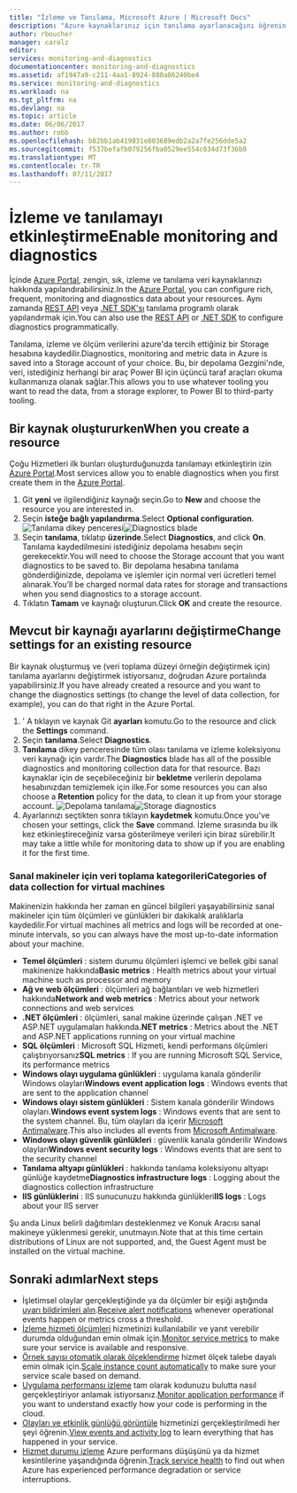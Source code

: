```yaml
---
title: "İzleme ve Tanılama, Microsoft Azure | Microsoft Docs"
description: "Azure kaynaklarınız için tanılama ayarlanacağını öğrenin."
author: rboucher
manager: carolz
editor: 
services: monitoring-and-diagnostics
documentationcenter: monitoring-and-diagnostics
ms.assetid: af1947a9-c211-4aa1-8924-880a86240be4
ms.service: monitoring-and-diagnostics
ms.workload: na
ms.tgt_pltfrm: na
ms.devlang: na
ms.topic: article
ms.date: 06/06/2017
ms.author: robb
ms.openlocfilehash: b82bb1ab419831e803689edb2a2a7fe256dde5a2
ms.sourcegitcommit: f537befafb079256fba0529ee554c034d73f36b0
ms.translationtype: MT
ms.contentlocale: tr-TR
ms.lasthandoff: 07/11/2017
---
```

# <a name="enable-monitoring-and-diagnostics"></a><span data-ttu-id="1194f-103">İzleme ve tanılamayı etkinleştirme</span><span class="sxs-lookup"><span data-stu-id="1194f-103">Enable monitoring and diagnostics</span></span>
<span data-ttu-id="1194f-104">İçinde [Azure Portal](https://portal.azure.com), zengin, sık, izleme ve tanılama veri kaynaklarınızı hakkında yapılandırabilirsiniz.</span><span class="sxs-lookup"><span data-stu-id="1194f-104">In the [Azure Portal](https://portal.azure.com), you can configure rich, frequent, monitoring and diagnostics data about your resources.</span></span> <span data-ttu-id="1194f-105">Aynı zamanda [REST API](https://msdn.microsoft.com/library/azure/dn931932.aspx) veya [.NET SDK'sı](http://www.nuget.org/packages/Microsoft.Azure.Management.Monitor) tanılama programlı olarak yapılandırmak için.</span><span class="sxs-lookup"><span data-stu-id="1194f-105">You can also use the [REST API](https://msdn.microsoft.com/library/azure/dn931932.aspx) or [.NET SDK](http://www.nuget.org/packages/Microsoft.Azure.Management.Monitor) to configure diagnostics programmatically.</span></span>

<span data-ttu-id="1194f-106">Tanılama, izleme ve ölçüm verilerini azure'da tercih ettiğiniz bir Storage hesabına kaydedilir.</span><span class="sxs-lookup"><span data-stu-id="1194f-106">Diagnostics, monitoring and metric data in Azure is saved into a Storage account of your choice.</span></span> <span data-ttu-id="1194f-107">Bu, bir depolama Gezgini'nde, veri, istediğiniz herhangi bir araç Power BI için üçüncü taraf araçları okuma kullanmanıza olanak sağlar.</span><span class="sxs-lookup"><span data-stu-id="1194f-107">This allows you to use whatever tooling you want to read the data, from a storage explorer, to Power BI to third-party tooling.</span></span>

## <a name="when-you-create-a-resource"></a><span data-ttu-id="1194f-108">Bir kaynak oluştururken</span><span class="sxs-lookup"><span data-stu-id="1194f-108">When you create a resource</span></span>
<span data-ttu-id="1194f-109">Çoğu Hizmetleri ilk bunları oluşturduğunuzda tanılamayı etkinleştirin izin [Azure Portal](https://portal.azure.com).</span><span class="sxs-lookup"><span data-stu-id="1194f-109">Most services allow you to enable diagnostics when you first create them in the [Azure Portal](https://portal.azure.com).</span></span>

1. <span data-ttu-id="1194f-110">Git **yeni** ve ilgilendiğiniz kaynağı seçin.</span><span class="sxs-lookup"><span data-stu-id="1194f-110">Go to **New** and choose the resource you are interested in.</span></span>
2. <span data-ttu-id="1194f-111">Seçin **isteğe bağlı yapılandırma**.</span><span class="sxs-lookup"><span data-stu-id="1194f-111">Select **Optional configuration**.</span></span>
    <span data-ttu-id="1194f-112">![Tanılama dikey penceresi](./media/insights-how-to-use-diagnostics/Insights_CreateTime.png)</span><span class="sxs-lookup"><span data-stu-id="1194f-112">![Diagnostics blade](./media/insights-how-to-use-diagnostics/Insights_CreateTime.png)</span></span>
3. <span data-ttu-id="1194f-113">Seçin **tanılama**, tıklatıp **üzerinde**.</span><span class="sxs-lookup"><span data-stu-id="1194f-113">Select **Diagnostics**, and click **On**.</span></span> <span data-ttu-id="1194f-114">Tanılama kaydedilmesini istediğiniz depolama hesabını seçin gerekecektir.</span><span class="sxs-lookup"><span data-stu-id="1194f-114">You will need to choose the Storage account that you want diagnostics to be saved to.</span></span> <span data-ttu-id="1194f-115">Bir depolama hesabına tanılama gönderdiğinizde, depolama ve işlemler için normal veri ücretleri temel alınarak.</span><span class="sxs-lookup"><span data-stu-id="1194f-115">You’ll be charged normal data rates for storage and transactions when you send diagnostics to a storage account.</span></span>
4. <span data-ttu-id="1194f-116">Tıklatın **Tamam** ve kaynağı oluşturun.</span><span class="sxs-lookup"><span data-stu-id="1194f-116">Click **OK** and create the resource.</span></span>

## <a name="change-settings-for-an-existing-resource"></a><span data-ttu-id="1194f-117">Mevcut bir kaynağı ayarlarını değiştirme</span><span class="sxs-lookup"><span data-stu-id="1194f-117">Change settings for an existing resource</span></span>
<span data-ttu-id="1194f-118">Bir kaynak oluşturmuş ve (veri toplama düzeyi örneğin değiştirmek için) tanılama ayarlarını değiştirmek istiyorsanız, doğrudan Azure portalında yapabilirsiniz.</span><span class="sxs-lookup"><span data-stu-id="1194f-118">If you have already created a resource and you want to change the diagnostics settings (to change the level of data collection, for example), you can do that right in the Azure Portal.</span></span>

1. <span data-ttu-id="1194f-119">' A tıklayın ve kaynak Git **ayarları** komutu.</span><span class="sxs-lookup"><span data-stu-id="1194f-119">Go to the resource and click the **Settings** command.</span></span>
2. <span data-ttu-id="1194f-120">Seçin **tanılama**.</span><span class="sxs-lookup"><span data-stu-id="1194f-120">Select **Diagnostics**.</span></span>
3. <span data-ttu-id="1194f-121">**Tanılama** dikey penceresinde tüm olası tanılama ve izleme koleksiyonu veri kaynağı için vardır.</span><span class="sxs-lookup"><span data-stu-id="1194f-121">The **Diagnostics** blade has all of the possible diagnostics and monitoring collection data for that resource.</span></span> <span data-ttu-id="1194f-122">Bazı kaynaklar için de seçebileceğiniz bir **bekletme** verilerin depolama hesabınızdan temizlemek için ilke.</span><span class="sxs-lookup"><span data-stu-id="1194f-122">For some resources you can also choose a **Retention** policy for the data, to clean it up from your storage account.</span></span>
    <span data-ttu-id="1194f-123">![Depolama tanılama](./media/insights-how-to-use-diagnostics/Insights_StorageDiagnostics.png)</span><span class="sxs-lookup"><span data-stu-id="1194f-123">![Storage diagnostics](./media/insights-how-to-use-diagnostics/Insights_StorageDiagnostics.png)</span></span>
4. <span data-ttu-id="1194f-124">Ayarlarınızı seçtikten sonra tıklayın **kaydetmek** komutu.</span><span class="sxs-lookup"><span data-stu-id="1194f-124">Once you've chosen your settings, click the **Save** command.</span></span> <span data-ttu-id="1194f-125">İzleme sırasında bu ilk kez etkinleştireceğiniz varsa gösterilmeye verileri için biraz sürebilir.</span><span class="sxs-lookup"><span data-stu-id="1194f-125">It may take a little while for monitoring data to show up if you are enabling it for the first time.</span></span>

### <a name="categories-of-data-collection-for-virtual-machines"></a><span data-ttu-id="1194f-126">Sanal makineler için veri toplama kategorileri</span><span class="sxs-lookup"><span data-stu-id="1194f-126">Categories of data collection for virtual machines</span></span>
<span data-ttu-id="1194f-127">Makinenizin hakkında her zaman en güncel bilgileri yaşayabilirsiniz sanal makineler için tüm ölçümleri ve günlükleri bir dakikalık aralıklarla kaydedilir.</span><span class="sxs-lookup"><span data-stu-id="1194f-127">For virtual machines all metrics and logs will be recorded at one-minute intervals, so you can always have the most up-to-date information about your machine.</span></span>

* <span data-ttu-id="1194f-128">**Temel ölçümleri** : sistem durumu ölçümleri işlemci ve bellek gibi sanal makinenize hakkında</span><span class="sxs-lookup"><span data-stu-id="1194f-128">**Basic metrics** : Health metrics about your virtual machine such as processor and memory</span></span>
* <span data-ttu-id="1194f-129">**Ağ ve web ölçümleri** : ölçümleri ağ bağlantıları ve web hizmetleri hakkında</span><span class="sxs-lookup"><span data-stu-id="1194f-129">**Network and web metrics** : Metrics about your network connections and web services</span></span>
* <span data-ttu-id="1194f-130">**.NET ölçümleri** : ölçümleri, sanal makine üzerinde çalışan .NET ve ASP.NET uygulamaları hakkında</span><span class="sxs-lookup"><span data-stu-id="1194f-130">**.NET metrics** : Metrics about the .NET and ASP.NET applications running on your virtual machine</span></span>
* <span data-ttu-id="1194f-131">**SQL ölçümleri** : Microsoft SQL Hizmeti, kendi performans ölçümleri çalıştırıyorsanız</span><span class="sxs-lookup"><span data-stu-id="1194f-131">**SQL metrics** : If you are running Microsoft SQL Service, its performance metrics</span></span>
* <span data-ttu-id="1194f-132">**Windows olayı uygulama günlükleri** : uygulama kanala gönderilir Windows olayları</span><span class="sxs-lookup"><span data-stu-id="1194f-132">**Windows event application logs** : Windows events that are sent to the application channel</span></span>
* <span data-ttu-id="1194f-133">**Windows olayı sistem günlükleri** : Sistem kanala gönderilir Windows olayları.</span><span class="sxs-lookup"><span data-stu-id="1194f-133">**Windows event system logs** : Windows events that are sent to the system channel.</span></span> <span data-ttu-id="1194f-134">Bu, tüm olayları da içerir [Microsoft Antimalware](http://go.microsoft.com/fwlink/?LinkID=404171&clcid=0x409).</span><span class="sxs-lookup"><span data-stu-id="1194f-134">This also includes all events from [Microsoft Antimalware](http://go.microsoft.com/fwlink/?LinkID=404171&clcid=0x409).</span></span>
* <span data-ttu-id="1194f-135">**Windows olayı güvenlik günlükleri** : güvenlik kanala gönderilir Windows olayları</span><span class="sxs-lookup"><span data-stu-id="1194f-135">**Windows event security logs** : Windows events that are sent to the security channel</span></span>
* <span data-ttu-id="1194f-136">**Tanılama altyapı günlükleri** : hakkında tanılama koleksiyonu altyapı günlüğe kaydetme</span><span class="sxs-lookup"><span data-stu-id="1194f-136">**Diagnostics infrastructure logs** : Logging about the diagnostics collection infrastructure</span></span>
* <span data-ttu-id="1194f-137">**IIS günlüklerini** : IIS sunucunuzu hakkında günlükleri</span><span class="sxs-lookup"><span data-stu-id="1194f-137">**IIS logs** : Logs about your IIS server</span></span>

<span data-ttu-id="1194f-138">Şu anda Linux belirli dağıtımları desteklenmez ve Konuk Aracısı sanal makineye yüklenmesi gerekir, unutmayın.</span><span class="sxs-lookup"><span data-stu-id="1194f-138">Note that at this time certain distributions of Linux are not supported, and, the Guest Agent must be installed on the virtual machine.</span></span>

## <a name="next-steps"></a><span data-ttu-id="1194f-139">Sonraki adımlar</span><span class="sxs-lookup"><span data-stu-id="1194f-139">Next steps</span></span>
* <span data-ttu-id="1194f-140">İşletimsel olaylar gerçekleştiğinde ya da ölçümler bir eşiği aştığında [uyarı bildirimleri alın](insights-receive-alert-notifications.md).</span><span class="sxs-lookup"><span data-stu-id="1194f-140">[Receive alert notifications](insights-receive-alert-notifications.md) whenever operational events happen or metrics cross a threshold.</span></span>
* <span data-ttu-id="1194f-141">[İzleme hizmeti ölçümleri](insights-how-to-customize-monitoring.md) hizmetinizi kullanılabilir ve yanıt verebilir durumda olduğundan emin olmak için.</span><span class="sxs-lookup"><span data-stu-id="1194f-141">[Monitor service metrics](insights-how-to-customize-monitoring.md) to make sure your service is available and responsive.</span></span>
* <span data-ttu-id="1194f-142">[Örnek sayısı otomatik olarak ölçeklendirme](insights-how-to-scale.md) hizmet ölçek talebe dayalı emin olmak için.</span><span class="sxs-lookup"><span data-stu-id="1194f-142">[Scale instance count automatically](insights-how-to-scale.md) to make sure your service scale based on demand.</span></span>
* <span data-ttu-id="1194f-143">[Uygulama performansı izleme](../application-insights/app-insights-azure-web-apps.md) tam olarak kodunuzu bulutta nasıl gerçekleştiriyor anlamak istiyorsanız.</span><span class="sxs-lookup"><span data-stu-id="1194f-143">[Monitor application performance](../application-insights/app-insights-azure-web-apps.md) if you want to understand exactly how your code is performing in the cloud.</span></span>
* <span data-ttu-id="1194f-144">[Olayları ve etkinlik günlüğü görüntüle](insights-debugging-with-events.md) hizmetinizi gerçekleştirilmedi her şeyi öğrenin.</span><span class="sxs-lookup"><span data-stu-id="1194f-144">[View events and activity log](insights-debugging-with-events.md) to learn everything that has happened in your service.</span></span>
* <span data-ttu-id="1194f-145">[Hizmet durumu izleme](insights-service-health.md) Azure performans düşüşünü ya da hizmet kesintilerine yaşandığında öğrenin.</span><span class="sxs-lookup"><span data-stu-id="1194f-145">[Track service health](insights-service-health.md) to find out when Azure has experienced performance degradation or service interruptions.</span></span>

